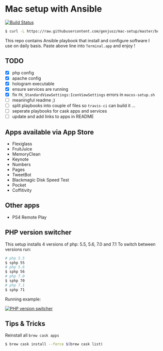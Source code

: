# Mac setup with Ansible

[![Build Status](https://travis-ci.org/genjusz/mac-setup.svg?branch=master)](https://travis-ci.org/genjusz/mac-setup)

```bash
$ curl -L https://raw.githubusercontent.com/genjusz/mac-setup/master/bootstrap.sh | bash
```
This repo contains Ansible playbook that install and configure software I use on daily basis.
Paste above line into `Terminal.app` and enjoy !

## TODO

- [x] php config
- [x] apache config
- [x] hologram executable
- [x] ensure services are running
- [x] fix `FK_StandardViewSettings:IconViewSettings` errors in `macos-setup.sh`
- [ ] meaningful readme ;)
- [ ] split playbooks into couple of files so `travis-ci` can build it ...
- [ ] seperate playbooks for cask apps and services
- [ ] update and add links to apps in README

## Apps available via App Store

* Flexiglass
* FruitJuice
* MemoryClean
* Keynote
* Numbers
* Pages
* TweetBot
* Blackmagic Disk Speed Test
* Pocket
* Coffitivity

## Other apps

* PS4 Remote Play

## PHP version switcher

This setup installs 4 versions of php: 5.5, 5.6, 7.0 and 7.1
To switch between versions run:

```bash
# php 5.5
$ sphp 55
# php 5.6
$ sphp 56
# php 7.0
$ sphp 70
# php 7.1
$ sphp 71
```

Running example:

[![PHP version switcher](docs/images/php-switcher-in-action.gif)](docs/images/php-switcher-in-action.gif)

## Tips & Tricks

Reinstall all `brew cask apps`

```bash
$ brew cask install --force $(brew cask list)
```
